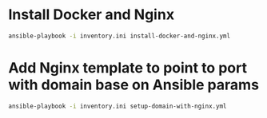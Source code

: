 # Install Docker and Nginx
```sh
ansible-playbook -i inventory.ini install-docker-and-nginx.yml
```

# Add Nginx template to point to port with domain base on Ansible params
```sh
ansible-playbook -i inventory.ini setup-domain-with-nginx.yml
```